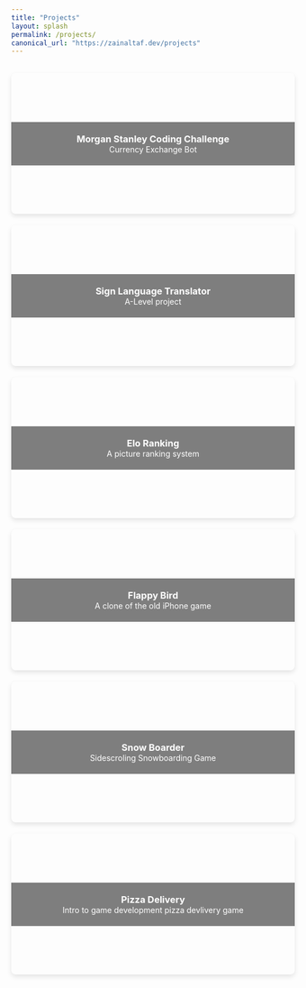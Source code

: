```yaml
---
title: "Projects"
layout: splash
permalink: /projects/
canonical_url: "https://zainaltaf.dev/projects"
---
```


<br>


<div class="project-tiles">
    <a href="/projects/MSCodingChallenge2024/" class="tile" style="background-image: url('/assets/images/MS image 3.jpg');">
        <div class="overlay">
            <h3>Morgan Stanley Coding Challenge</h3>
            <p>Currency Exchange Bot</p>
        </div>
    </a>
    <a href="/projects/sign_language_translator/" class="tile" style="background-image: url('/assets/images/SLT4.jpeg');">
        <div class="overlay">
            <h3>Sign Language Translator</h3>
            <p>A-Level project</p>
        </div>
    </a>
    <a href="/projects/elo_ranking/" class="tile" style="background-image: url('/assets/images/elo_ranking2.jpeg');">
        <div class="overlay">
            <h3>Elo Ranking</h3>
            <p>A picture ranking system</p>
        </div>
    </a>
    <a href="/projects/unity_flappy_bird/" class="tile" style="background-image: url('/assets/images/Flappy bird gameplay.png');">
        <div class="overlay">
            <h3>Flappy Bird</h3>
            <p>A clone of the old iPhone game</p>
        </div>
    </a>
    <a href="/projects/unity_snowboarder/" class="tile" style="background-image: url('/assets/images/Snow Boarder 1.png');">
        <div class="overlay">
            <h3>Snow Boarder</h3>
            <p>Sidescroling Snowboarding Game</p>
        </div>
    </a>
    <a href="/projects/unity_pizza_delivery" class="tile" style="background-image: url('/assets/images/Pizza Delivery1.png');">
        <div class="overlay">
            <h3>Pizza Delivery</h3>
            <p>Intro to game development pizza devlivery game</p>
        </div>
    </a>
    <!-- Add more tiles as needed -->
</div>

<style>
.project-tiles {
    display: grid;
    grid-template-columns: repeat(auto-fit, minmax(250px, 1fr));
    gap: 20px;
}
.tile {
    position: relative;
    background-size: cover;
    background-position: center;
    height: 250px;
    display: flex;
    justify-content: center;
    align-items: center;
    color: white;
    border-radius: 8px;
    overflow: hidden;
    box-shadow: 0 4px 8px rgba(0, 0, 0, 0.1);
    text-decoration: none; /* Remove underline from the entire tile */
}

.overlay {
    background-color: rgba(0, 0, 0, 0.5); /* Darken overlay */
    padding: 20px;
    text-align: center;
    width: 100%;
}

.tile:link, .tile:visited {
    color: white; /* Keep text white */
    text-decoration: none; /* No underline */
}
.tile:hover {
    transform: scale(1.02); /* Slight zoom on hover */
    transition: transform 0.2s;
}
.tile:hover .overlay {
    background-color: rgba(0, 0, 0, 0.7); /* Darken on hover */
}
.tile h3, .tile p {
    color: white; /* Ensure text stays white */
    margin: 0;
}
</style>